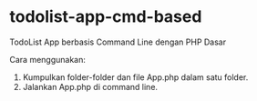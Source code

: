 # todolist-app-cmd-based
TodoList App berbasis Command Line dengan PHP Dasar

Cara menggunakan:
1. Kumpulkan folder-folder dan file App.php dalam satu folder.
2. Jalankan App.php di command line.
